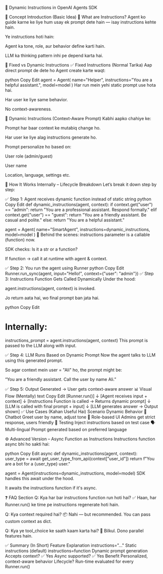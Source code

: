 📘 Dynamic Instructions in OpenAI Agents SDK


🧠 Concept Introduction (Basic Idea)
🔹 What are Instructions?
Agent ko guide karne ke liye hum usay ek prompt dete hain — isay instructions kehte hain.

Ye instructions hoti hain:

Agent ka tone, role, aur behavior define karti hain.

LLM ka thinking pattern inhi pe depend karta hai.

🔹 Fixed vs Dynamic Instructions
✅ Fixed Instructions (Normal Tarika)
Aap direct prompt de dete ho Agent create karte waqt:

python
Copy
Edit
agent = Agent(
    name="Helper",
    instructions="You are a helpful assistant.",
    model=model
)
Har run mein yehi static prompt use hota hai.

Har user ke liye same behavior.

No context-awareness.

🔄 Dynamic Instructions (Context-Aware Prompt)
Kabhi aapko chahiye ke:

Prompt har baar context ke mutabiq change ho.

Har user ke liye alag instructions generate ho.

Prompt personalize ho based on:

User role (admin/guest)

User name

Location, language, settings etc.

🧬 How It Works Internally – Lifecycle Breakdown
Let’s break it down step by step:

✅ Step 1: Agent receives dynamic function instead of static string
python
Copy
Edit
def dynamic_instructions(agent, context):
    if context.get("user") == "admin":
        return "You are a professional assistant. Respond formally."
    elif context.get("user") == "guest":
        return "You are a friendly assistant. Be casual and polite."
    else:
        return "You are a helpful assistant."

agent = Agent(
    name="SmartAgent",
    instructions=dynamic_instructions,
    model=model
)
🧠 Behind the scenes:
instructions parameter is a callable (function) now.

SDK checks: Is it a str or a function?

If function → call it at runtime with agent & context.

✅ Step 2: You run the agent using Runner
python
Copy
Edit
Runner.run_sync(agent, input="Hello!", context={"user": "admin"})
✅ Step 3: Instructions Function Gets Called Dynamically
Under the hood:

agent.instructions(agent, context) is invoked.

Jo return aata hai, wo final prompt ban jata hai.

python
Copy
Edit
# Internally:
instructions_prompt = agent.instructions(agent, context)
This prompt is passed to the LLM along with input.

✅ Step 4: LLM Runs Based on Dynamic Prompt
Now the agent talks to LLM using this generated prompt.

So agar context mein user = "Ali" ho, the prompt might be:

“You are a friendly assistant. Call the user by name Ali.”

✅ Step 5: Output Generated → User gets context-aware answer
📊 Visual Flow (Mentally)
text
Copy
Edit
[Runner.run()] 
   ↓
[Agent receives input + context]
   ↓
[Instructions Function is called → Returns dynamic prompt]
   ↓
[LLM is called with final prompt + input]
   ↓
[LLM generates answer → Output shown]
✅ Use Cases (Kahan Useful Hai)
Scenario	Dynamic Behavior
🤖 Chatbot	Greet user by name, adjust tone
🔐 Role-based UI	Admins get strict response, users friendly
🧪 Testing	Inject instructions based on test case
🗣️ Multi-lingual	Prompt generated based on preferred language

⚙️ Advanced Version – Async Function as Instructions
Instructions function async bhi ho sakti hai:

python
Copy
Edit
async def dynamic_instructions(agent, context):
    user_type = await get_user_type_from_api(context["user_id"])
    return f"You are a bot for a {user_type} user."

agent = Agent(instructions=dynamic_instructions, model=model)
SDK handles this await under the hood.

It awaits the instructions function if it's async.

❓ FAQ Section
Q: Kya har bar instructions function run hoti hai?
✅ Haan, har Runner.run() ke time pe instructions regenerate hoti hain.

Q: Kya context required hai?
📦 Nahi — but recommended. You can pass custom context as dict.

Q: Kya ye tool_choice ke saath kaam karta hai?
🧠 Bilkul. Dono parallel features hain.

✅ Summary (In Short)
Feature	Explanation
instructions="..."	Static instructions (default)
instructions=function	Dynamic prompt generation
Accepts context?	✅ Yes
Async supported?	✅ Yes
Benefit	Personalized, context-aware behavior
Lifecycle?	Run-time evaluated for every Runner.run()